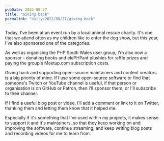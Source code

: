 ```yaml
---
pubDate: 2022-08-27
title: "Giving back"
permalink: "daily/2022/08/27/giving-back"
---
```


Today, I've been at an event run by a local animal rescue charity. It's one that we attend often as my children like to enter the dog show, but this year, I've also sponsored one of the categories.

As well as organising the PHP South Wales user group, I'm also now a sponsor - donating books and elePHPant plushies for raffle prizes and paying the group's Meetup.com subscription costs.

Giving back and supporting open-source maintainers and content creators is a big priority of mine. If I use some open-source software or find that someone's Twitch or YouTube channel is useful, if that person or organisation is on GitHub or Patron, then I'll sponsor them, or I'll subscribe to their channel.

If I find a useful blog post or video, I'll add a comment or link to it on Twitter, thanking them and letting them know that it helped me.

Especially if it's something that I've used within my projects, it makes sense to support it and it's maintainers, so that they keep working on and improving the software, continue streaming, and keep writing blog posts and recording videos for me to learn from.
